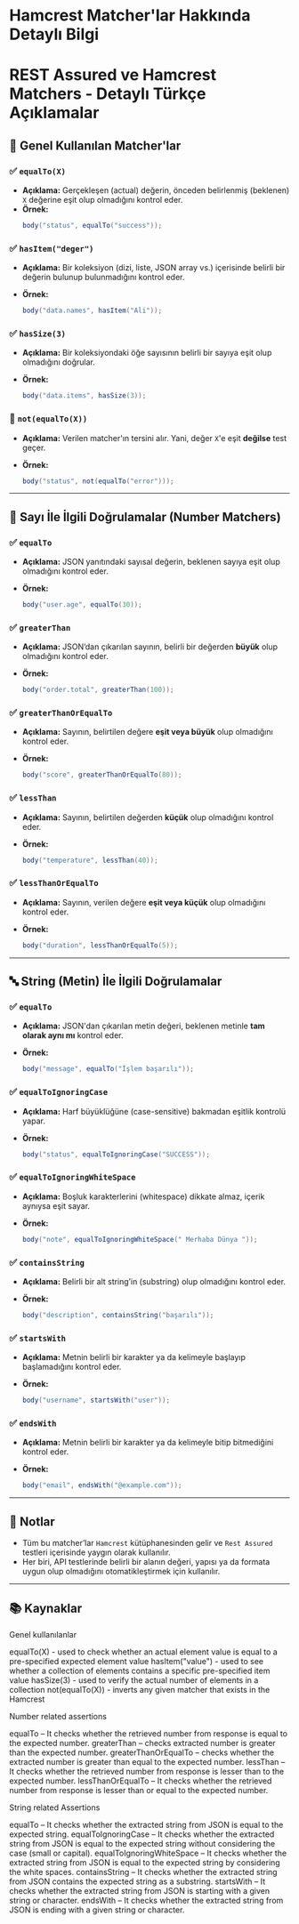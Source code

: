 # Hamcrest Matcher'lar Hakkında Detaylı Bilgi


# REST Assured ve Hamcrest Matchers - Detaylı Türkçe Açıklamalar

## 🔁 Genel Kullanılan Matcher'lar

### ✅ `equalTo(X)`

- **Açıklama:** Gerçekleşen (actual) değerin, önceden belirlenmiş (beklenen) `X` değerine eşit olup olmadığını kontrol
  eder.
- **Örnek:**
  ```java
  body("status", equalTo("success"));


### ✅ `hasItem("deger")`

* **Açıklama:** Bir koleksiyon (dizi, liste, JSON array vs.) içerisinde belirli bir değerin bulunup bulunmadığını
  kontrol eder.
* **Örnek:**

  ```java
  body("data.names", hasItem("Ali"));
  ```

### ✅ `hasSize(3)`

* **Açıklama:** Bir koleksiyondaki öğe sayısının belirli bir sayıya eşit olup olmadığını doğrular.
* **Örnek:**

  ```java
  body("data.items", hasSize(3));
  ```

### 🚫 `not(equalTo(X))`

* **Açıklama:** Verilen matcher'ın tersini alır. Yani, değer `X`'e eşit **değilse** test geçer.
* **Örnek:**

  ```java
  body("status", not(equalTo("error")));
  ```

---

## 🔢 Sayı İle İlgili Doğrulamalar (Number Matchers)

### ✅ `equalTo`

* **Açıklama:** JSON yanıtındaki sayısal değerin, beklenen sayıya eşit olup olmadığını kontrol eder.
* **Örnek:**

  ```java
  body("user.age", equalTo(30));
  ```

### ✅ `greaterThan`

* **Açıklama:** JSON’dan çıkarılan sayının, belirli bir değerden **büyük** olup olmadığını kontrol eder.
* **Örnek:**

  ```java
  body("order.total", greaterThan(100));
  ```

### ✅ `greaterThanOrEqualTo`

* **Açıklama:** Sayının, belirtilen değere **eşit veya büyük** olup olmadığını kontrol eder.
* **Örnek:**

  ```java
  body("score", greaterThanOrEqualTo(80));
  ```

### ✅ `lessThan`

* **Açıklama:** Sayının, belirtilen değerden **küçük** olup olmadığını kontrol eder.
* **Örnek:**

  ```java
  body("temperature", lessThan(40));
  ```

### ✅ `lessThanOrEqualTo`

* **Açıklama:** Sayının, verilen değere **eşit veya küçük** olup olmadığını kontrol eder.
* **Örnek:**

  ```java
  body("duration", lessThanOrEqualTo(5));
  ```

---

## 🔤 String (Metin) İle İlgili Doğrulamalar

### ✅ `equalTo`

* **Açıklama:** JSON'dan çıkarılan metin değeri, beklenen metinle **tam olarak aynı mı** kontrol eder.
* **Örnek:**

  ```java
  body("message", equalTo("İşlem başarılı"));
  ```

### ✅ `equalToIgnoringCase`

* **Açıklama:** Harf büyüklüğüne (case-sensitive) bakmadan eşitlik kontrolü yapar.
* **Örnek:**

  ```java
  body("status", equalToIgnoringCase("SUCCESS"));
  ```

### ✅ `equalToIgnoringWhiteSpace`

* **Açıklama:** Boşluk karakterlerini (whitespace) dikkate almaz, içerik aynıysa eşit sayar.
* **Örnek:**

  ```java
  body("note", equalToIgnoringWhiteSpace(" Merhaba Dünya "));
  ```

### ✅ `containsString`

* **Açıklama:** Belirli bir alt string’in (substring) olup olmadığını kontrol eder.
* **Örnek:**

  ```java
  body("description", containsString("başarılı"));
  ```

### ✅ `startsWith`

* **Açıklama:** Metnin belirli bir karakter ya da kelimeyle başlayıp başlamadığını kontrol eder.
* **Örnek:**

  ```java
  body("username", startsWith("user"));
  ```

### ✅ `endsWith`

* **Açıklama:** Metnin belirli bir karakter ya da kelimeyle bitip bitmediğini kontrol eder.
* **Örnek:**

  ```java
  body("email", endsWith("@example.com"));
  ```

---

## 📝 Notlar

* Tüm bu matcher’lar `Hamcrest` kütüphanesinden gelir ve `Rest Assured` testleri içerisinde yaygın olarak kullanılır.
* Her biri, API testlerinde belirli bir alanın değeri, yapısı ya da formata uygun olup olmadığını otomatikleştirmek için
  kullanılır.

---

## 📚 Kaynaklar

Genel kullanılanlar

equalTo(X) - used to check whether an actual element value is equal to a pre-specified expected element value
hasItem("value") - used to see whether a collection of elements contains a specific pre-specified item value
hasSize(3) - used to verify the actual number of elements in a collection
not(equalTo(X)) - inverts any given matcher that exists in the Hamcrest

Number related assertions

equalTo – It checks whether the retrieved number from response is equal to the expected number.
greaterThan – checks extracted number is greater than the expected number.
greaterThanOrEqualTo – checks whether the extracted number is greater than equal to the expected number.
lessThan – It checks whether the retrieved number from response is lesser than to the expected number.
lessThanOrEqualTo – It checks whether the retrieved number from response is lesser than or equal to the expected number.

String related Assertions

equalTo – It checks whether the extracted string from JSON is equal to the expected string.
equalToIgnoringCase – It checks whether the extracted string from JSON is equal to the expected string without
considering the case (small or capital).
equalToIgnoringWhiteSpace – It checks whether the extracted string from JSON is equal to the expected string by
considering the white spaces.
containsString – It checks whether the extracted string from JSON contains the expected string as a substring.
startsWith – It checks whether the extracted string from JSON is starting with a given string or character.
endsWith – It checks whether the extracted string from JSON is ending with a given string or character.